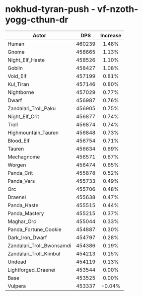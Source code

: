 # nokhud-tyran-push - vf-nzoth-yogg-cthun-dr
| Actor | DPS | Increase |
|---|:---:|:---:|
|Human|460239|1.48%|
|Gnome|458665|1.13%|
|Night_Elf_Haste|458526|1.10%|
|Goblin|458427|1.08%|
|Void_Elf|457199|0.81%|
|Kul_Tiran|457146|0.80%|
|Nightborne|457029|0.77%|
|Dwarf|456987|0.76%|
|Zandalari_Troll_Paku|456905|0.75%|
|Night_Elf_Crit|456877|0.74%|
|Troll|456874|0.74%|
|Highmountain_Tauren|456848|0.73%|
|Blood_Elf|456754|0.71%|
|Tauren|456634|0.69%|
|Mechagnome|456571|0.67%|
|Worgen|456474|0.65%|
|Panda_Crit|455878|0.52%|
|Panda_Vers|455733|0.49%|
|Orc|455706|0.48%|
|Draenei|455638|0.47%|
|Panda_Haste|455515|0.44%|
|Panda_Mastery|455215|0.37%|
|Maghar_Orc|455044|0.33%|
|Panda_Fortune_Cookie|454887|0.30%|
|Dark_Iron_Dwarf|454797|0.28%|
|Zandalari_Troll_Bwonsamdi|454386|0.19%|
|Zandalari_Troll_Kimbul|454213|0.15%|
|Undead|454119|0.13%|
|Lightforged_Draenei|453544|0.00%|
|Base|453525|0.00%|
|Vulpera|453337|-0.04%|
